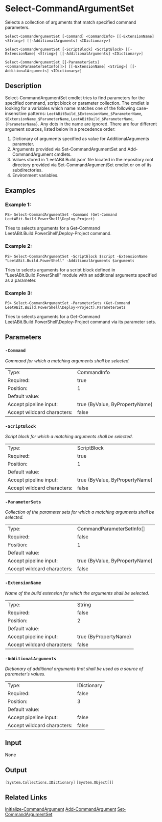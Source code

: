# Select-CommandArgumentSet
Selects a collection of arguments that match specified command parameters.

```Select-CommandArgumentSet [-Command] <CommandInfo> [[-ExtensionName] <String>] [[-AdditionalArguments] <IDictionary>]```

```Select-CommandArgumentSet [-ScriptBlock] <ScriptBlock> [[-ExtensionName] <String>] [[-AdditionalArguments] <IDictionary>]```

```Select-CommandArgumentSet [[-ParameterSets] <CommandParameterSetInfo[]>] [[-ExtensionName] <String>] [[-AdditionalArguments] <IDictionary>]```

## Description

Select-CommandArgumentSet cmdlet tries to find parameters for the specified command, script block or parameter collection. The cmdlet is looking for a variables which name matches one of the following case-insensitive patterns: `LeetABitBuild_$ExtensionName_$ParameterName`, `$ExtensionName_$ParameterName`, `LeetABitBuild_$ParameterName`, `{ParameterName}`. Any dots in the name are ignored. There are four different argument sources, listed below in a precedence order:
1. Dictionary of arguments specified as value for AdditionalArguments parameter.
2. Arguments provided via Set-CommandArgumentSet and Add-CommandArgument cmdlets.
3. Values stored in 'LeetABit.Build.json' file located in the repository root directory provided via Set-CommandArgumentSet cmdlet or on of its subdirectories.
4. Environment variables.

## Examples
### Example 1:
```PS> Select-CommandArgumentSet -Command (Get-Command LeetABit.Build.PowerShell\Deploy-Project)```

Tries to selects arguments for a Get-Command LeetABit.Build.PowerShell\Deploy-Project command.

### Example 2:
```PS> Select-CommandArgumentSet -ScriptBlock $script -ExtensionName "LeetABit.Build.PowerShell" -AdditionalArguments $arguments```

Tries to selects arguments for a script block defined in "LeetABit.Build.PowerShell" module with an additional arguments specified as a parameter.

### Example 3:
```PS> Select-CommandArgumentSet -ParameterSets (Get-Command LeetABit.Build.PowerShell\Deploy-Project).ParameterSets```

Tries to selects arguments for a Get-Command LeetABit.Build.PowerShell\Deploy-Project command via its parameter sets.

## Parameters
### ```-Command```

*Command for which a matching arguments shall be selected.*

<table>
  <tr><td>Type:</td><td>CommandInfo</td></tr>
  <tr><td>Required:</td><td>true</td></tr>
  <tr><td>Position:</td><td>1</td></tr>
  <tr><td>Default value:</td><td></td></tr>
  <tr><td>Accept pipeline input:</td><td>true (ByValue, ByPropertyName)</td></tr>
  <tr><td>Accept wildcard characters:</td><td>false</td></tr>
</table>

### ```-ScriptBlock```

*Script block for which a matching arguments shall be selected.*

<table>
  <tr><td>Type:</td><td>ScriptBlock</td></tr>
  <tr><td>Required:</td><td>true</td></tr>
  <tr><td>Position:</td><td>1</td></tr>
  <tr><td>Default value:</td><td></td></tr>
  <tr><td>Accept pipeline input:</td><td>true (ByValue, ByPropertyName)</td></tr>
  <tr><td>Accept wildcard characters:</td><td>false</td></tr>
</table>

### ```-ParameterSets```

*Collection of the parameter sets for which a matching arguments shall be selected.*

<table>
  <tr><td>Type:</td><td>CommandParameterSetInfo[]</td></tr>
  <tr><td>Required:</td><td>false</td></tr>
  <tr><td>Position:</td><td>1</td></tr>
  <tr><td>Default value:</td><td></td></tr>
  <tr><td>Accept pipeline input:</td><td>true (ByValue, ByPropertyName)</td></tr>
  <tr><td>Accept wildcard characters:</td><td>false</td></tr>
</table>

### ```-ExtensionName```

*Name of the build extension for which the arguments shall be selected.*

<table>
  <tr><td>Type:</td><td>String</td></tr>
  <tr><td>Required:</td><td>false</td></tr>
  <tr><td>Position:</td><td>2</td></tr>
  <tr><td>Default value:</td><td></td></tr>
  <tr><td>Accept pipeline input:</td><td>true (ByPropertyName)</td></tr>
  <tr><td>Accept wildcard characters:</td><td>false</td></tr>
</table>

### ```-AdditionalArguments```

*Dictionary of additional arguments that shall be used as a source of parameter's values.*

<table>
  <tr><td>Type:</td><td>IDictionary</td></tr>
  <tr><td>Required:</td><td>false</td></tr>
  <tr><td>Position:</td><td>3</td></tr>
  <tr><td>Default value:</td><td></td></tr>
  <tr><td>Accept pipeline input:</td><td>false</td></tr>
  <tr><td>Accept wildcard characters:</td><td>false</td></tr>
</table>

## Input
None

## Output
```[System.Collections.IDictionary]```
```[System.Object[]]```

## Related Links
[Initialize-CommandArgument](Initialize-CommandArgument.md)
[Add-CommandArgument](Add-CommandArgument.md)
[Set-CommandArgumentSet](Set-CommandArgumentSet.md)
